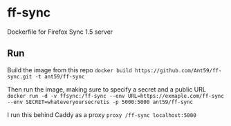 # ff-sync

Dockerfile for Firefox Sync 1.5 server

## Run

Build the image from this repo
`docker build https://github.com/Ant59/ff-sync.git -t ant59/ff-sync`

Then run the image, making sure to specify a secret and a public URL
`docker run -d -v ffsync:/ff-sync --env URL=https://exmaple.com/ff-sync --env SECRET=whateveryoursecretis -p 5000:5000 ant59/ff-sync`

I run this behind Caddy as a proxy
`proxy /ff-sync localhost:5000`
